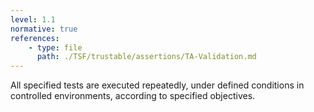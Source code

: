 ```yaml
---
level: 1.1
normative: true
references:
    - type: file
      path: ./TSF/trustable/assertions/TA-Validation.md
---
```


All specified tests are executed repeatedly, under defined conditions in controlled environments, according to specified objectives.
